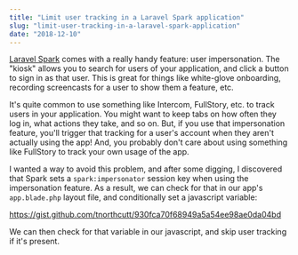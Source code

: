 ```yaml
---
title: "Limit user tracking in a Laravel Spark application"
slug: "limit-user-tracking-in-a-laravel-spark-application"
date: "2018-12-10"
---
```


[Laravel Spark](https://spark.laravel.com/) comes with a really handy feature: user impersonation. The "kiosk" allows you to search for users of your application, and click a button to sign in as that user. This is great for things like white-glove onboarding, recording screencasts for a user to show them a feature, etc.

It's quite common to use something like Intercom, FullStory, etc. to track users in your application. You might want to keep tabs on how often they log in, what actions they take, and so on. But, if you use that impersonation feature, you'll trigger that tracking for a user's account when they aren't actually using the app! And, you probably don't care about using something like FullStory to track your own usage of the app.

I wanted a way to avoid this problem, and after some digging, I discovered that Spark sets a `spark:impersonator` session key when using the impersonation feature. As a result, we can check for that in our app's `app.blade.php` layout file, and conditionally set a javascript variable:

https://gist.github.com/tnorthcutt/930fca70f68949a5a54ee98ae0da04bd

We can then check for that variable in our javascript, and skip user tracking if it's present.
